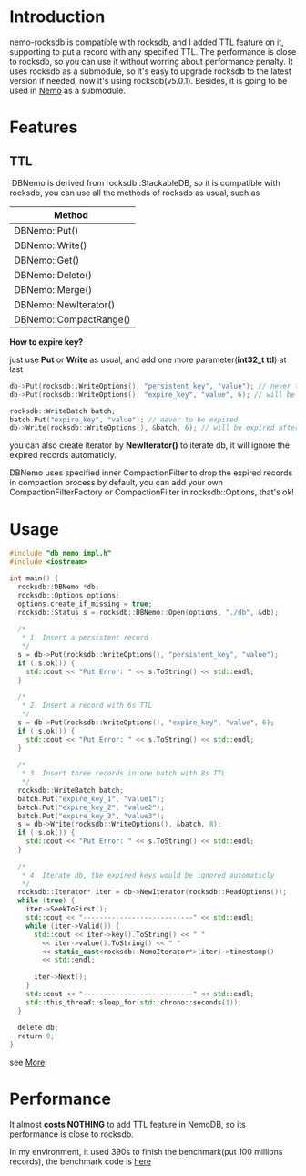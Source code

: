 # Introduction

nemo-rocksdb is compatible with rocksdb, and I added TTL feature on it, supporting to put a record with any specified TTL. The performance is close to rocksdb, so you can use it without worring about performance penalty. It uses rocksdb as a submodule, so it's easy to upgrade rocksdb to the latest version if needed, now it's using rocksdb(v5.0.1). Besides, it is going to be used in [Nemo](https://github.com/Qihoo360/nemo) as a submodule.

# Features
## TTL
  DBNemo is derived from rocksdb::StackableDB, so it is compatible with rocksdb, you can use all the methods of rocksdb as usual, such as
  

|   Method    |
| --- |
|DBNemo::Put()         |
|DBNemo::Write()       |
|DBNemo::Get()         |
|DBNemo::Delete()      |
|DBNemo::Merge()       |
|DBNemo::NewIterator() |
|DBNemo::CompactRange()|

**How to expire key?**

just use **Put** or **Write** as usual, and add one more parameter(**int32_t ttl**) at last

```cpp
db->Put(rocksdb::WriteOptions(), "persistent_key", "value"); // never to be expired
db->Put(rocksdb::WriteOptions(), "expire_key", "value", 6); // will be expired after 6s

rocksdb::WriteBatch batch;
batch.Put("expire_key", "value"); // never to be expired
db->Write(rocksdb::WriteOptions(), &batch, 6); // will be expired after 6s
```

you can also create iterator by **NewIterator()** to iterate db, it will ignore the expired records automaticly.

DBNemo uses specified inner CompactionFilter to drop the expired records in compaction process by default, you can add your own CompactionFilterFactory or CompactionFilter in rocksdb::Options, that's ok!

# Usage
```cpp
#include "db_nemo_impl.h"
#include <iostream>

int main() {
  rocksdb::DBNemo *db;
  rocksdb::Options options;
  options.create_if_missing = true;
  rocksdb::Status s = rocksdb::DBNemo::Open(options, "./db", &db);
  
  /*
   * 1. Insert a persistent record
   */
  s = db->Put(rocksdb::WriteOptions(), "persistent_key", "value");
  if (!s.ok()) {
    std::cout << "Put Error: " << s.ToString() << std::endl;
  }
  
  /*
   * 2. Insert a record with 6s TTL
   */
  s = db->Put(rocksdb::WriteOptions(), "expire_key", "value", 6);
  if (!s.ok()) {
    std::cout << "Put Error: " << s.ToString() << std::endl;
  }
  
  /*
   * 3. Insert three records in one batch with 8s TTL
   */
  rocksdb::WriteBatch batch;
  batch.Put("expire_key_1", "value1");
  batch.Put("expire_key_2", "value2");
  batch.Put("expire_key_3", "value3");
  s = db->Write(rocksdb::WriteOptions(), &batch, 8);
  if (!s.ok()) {
    std::cout << "Put Error: " << s.ToString() << std::endl;
  }
  
  /*
   * 4. Iterate db, the expired keys would be ignored automaticly
   */
  rocksdb::Iterator* iter = db->NewIterator(rocksdb::ReadOptions());
  while (true) {
    iter->SeekToFirst();
    std::cout << "---------------------------" << std::endl;
    while (iter->Valid()) {
      std::cout << iter->key().ToString() << " "
        << iter->value().ToString() << " "
        << static_cast<rocksdb::NemoIterator*>(iter)->timestamp()
        << std::endl;
      
      iter->Next();
    }
    std::cout << "---------------------------" << std::endl;
    std::this_thread::sleep_for(std::chrono::seconds(1));
  }
  
  delete db;
  return 0;
}

```
see [More](https://github.com/KernelMaker/nemo-rocksdb/blob/master/example/example.cc)

# Performance

It almost **costs NOTHING** to add TTL feature in NemoDB, so its performance is close to rocksdb.

In my environment, it used 390s to finish the benchmark(put 100 millions records), the benchmark code is [here](https://github.com/KernelMaker/nemo-rocksdb/blob/master/example/benchmark.cc)
